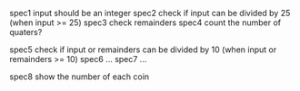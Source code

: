 spec1 input should be an integer 
spec2 check if input can be divided by 25 (when input >= 25)
spec3 check remainders 
spec4 count the number of quaters? 

spec5 check if input or remainders can be divided by 10 (when input or remainders >= 10)
spec6 ...
spec7 ...

spec8 show the number of each coin

